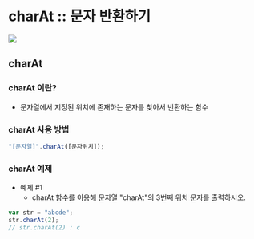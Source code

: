 # charAt :: 문자 반환하기

<img src="https://img.shields.io/badge/JavaScript-FDC813?style=flat&logo=JavaScript&logoColor=black"/>

## charAt

### charAt 이란?

- 문자열에서 지정된 위치에 존재하는 문자를 찾아서 반환하는 함수

### charAt 사용 방법

```javascript
"[문자열]".charAt([문자위치]);
```

### charAt 예제

- 예제 #1
  - charAt 함수를 이용해 문자열 "charAt"의 3번째 위치 문자를 출력하시오.

```javascript
var str = "abcde";
str.charAt(2);
// str.charAt(2) : c
```
